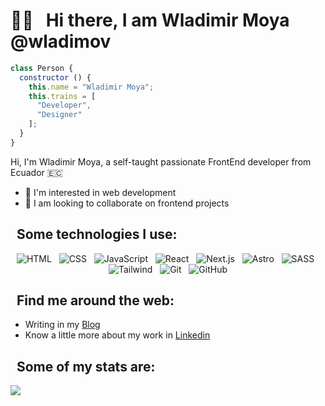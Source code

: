 # 👋🏻 &nbsp;&nbsp;Hi there, I am Wladimir Moya @wladimov

```js
class Person {
  constructor () {
    this.name = "Wladimir Moya";
    this.trains = [
      "Developer",
      "Designer"
    ];
  }
}
```

<!-- <a target="_blank" href="https://wladimov.com"><img align="center" src="./wladimov.png" alt="Wladimir Moya's github profile banner - Software development engineer" /></a> -->

<!-- <p>Hi, I'm Wladimir Moya, a self-taught passionate FrontEnd developer from Ecuador.I've been building stuff on the web since when 2018. I enjoy writing post in my blog about the things that I am learning.</p> -->
<p>
Hi, I'm Wladimir Moya, a self-taught passionate FrontEnd developer from Ecuador 🇪🇨
</p>

- 👀 I'm interested in web development
- 💞️ I am looking to collaborate on frontend projects


## &nbsp;&nbsp;Some technologies I use:

<p align="center">
  <img src="https://img.shields.io/badge/HTML5-E34F26?style=for-the-badge&logo=html5&logoColor=white" alt="HTML" />&nbsp;&nbsp;
  <img src="https://img.shields.io/badge/CSS3-1572B6?style=for-the-badge&logo=css3&logoColor=white" alt="CSS" />&nbsp;&nbsp;
  <img src="https://img.shields.io/badge/JavaScript-323330?style=for-the-badge&logo=javascript&logoColor=F7DF1E" alt="JavaScript" />&nbsp;&nbsp;
  <img src="https://img.shields.io/badge/React-20232A?style=for-the-badge&logo=react&logoColor=61DAFB" alt="React" />&nbsp;&nbsp;
  <img src="https://img.shields.io/badge/next.js-000000?style=for-the-badge&logo=nextdotjs&logoColor=white" alt="Next.js" />&nbsp;&nbsp;
  <img src="https://img.shields.io/badge/Astro-FF5D01?style=for-the-badge&logo=astro&logoColor=white" alt="Astro" />&nbsp;&nbsp;
  <img src="https://img.shields.io/badge/Sass-CC6699?style=for-the-badge&logo=sass&logoColor=white" alt="SASS" />&nbsp;&nbsp;
  <img src="https://img.shields.io/badge/Tailwind_CSS-38B2AC?style=for-the-badge&logo=tailwind-css&logoColor=white" alt="Tailwind" />&nbsp;&nbsp;
  <!-- <img src="https://img.shields.io/badge/Stylus-333333?style=for-the-badge&logo=stylus&logoColor=white" alt="Stylus" />&nbsp;&nbsp; -->
  <!-- <img src="https://img.shields.io/badge/TypeScript-007ACC?style=for-the-badge&logo=typescript&logoColor=white" alt="TypeScript" />&nbsp;&nbsp; -->
  <!-- <img src="https://img.shields.io/badge/Vue-20232A?style=for-the-badge&logo=Vue&logoColor=61DAFB" alt="Vue" />&nbsp;&nbsp; -->
  <!-- <img src="https://img.shields.io/badge/Angular-DD0031?style=for-the-badge&logo=angular&logoColor=white" alt="Angular" />&nbsp;&nbsp; -->
  <!-- <img src="https://img.shields.io/badge/Node.js-43853D?style=for-the-badge&logo=node.js&logoColor=white" alt="Node" />&nbsp;&nbsp; -->
  <!-- <img src="https://img.shields.io/badge/Jest-C21325?style=for-the-badge&logo=jest&logoColor=white" alt="Jest" />&nbsp;&nbsp; -->
  <img src="https://img.shields.io/badge/Git-F05032?style=for-the-badge&logo=git&logoColor=white" alt="Git" />&nbsp;&nbsp;
  <img src="https://img.shields.io/badge/github%20-%23000.svg?&style=for-the-badge&logo=github&logoColor=white" alt="GitHub" />
</p>

## &nbsp;&nbsp;Find me around the web:
- Writing in my <a target="_blank" href="https://wladimov.com">Blog</a>
- Know a little more about my work in <a target="_blank" href="https://www.linkedin.com/in/wladimov/">Linkedin</a>


## &nbsp;&nbsp;Some of my stats are:

<img align="center" src="https://github-readme-stats.vercel.app/api/top-langs/?username=wladimov&layout=compact&theme=buefy&hide_border=true" />

<!-- |<img align="center" src="https://github-readme-stats.vercel.app/api?username=wladimov&show_icons=true&include_all_commits=true&theme=buefy&hide_border=true" alt="Anurag's github stats" /> | <img align="center" src="https://github-readme-stats.vercel.app/api/top-langs/?username=wladimov&layout=compact&theme=buefy&hide_border=true" /> |
| ------------- | ------------- |
 -->